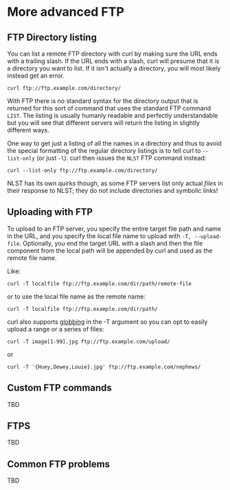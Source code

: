 # More advanced FTP

## FTP Directory listing

You can list a remote FTP directory with curl by making sure the URL ends with
a trailing slash. If the URL ends with a slash, curl will presume that it is a
directory you want to list. If it isn't actually a directory, you will most
likely instead get an error.

    curl ftp://ftp.example.com/directory/

With FTP there is no standard syntax for the directory output that is returned
for this sort of command that uses the standard FTP command `LIST`. The
listing is usually humanly readable and perfectly understandable but you will
see that different servers will return the listing in slightly different ways.

One way to get just a listing of all the names in a directory and thus to avoid
the special formatting of the regular directory listings is to tell curl to
`--list-only` (or just `-l`). curl then issues the `NLST` FTP command instead:

    curl --list-only ftp://ftp.example.com/directory/

NLST has its own quirks though, as some FTP servers list only actual *files*
in their response to NLST; they do not include directories and symbolic links!

## Uploading with FTP

To upload to an FTP server, you specify the entire target file path and name
in the URL, and you specify the local file name to upload with `-T,
--upload-file`. Optionally, you end the target URL with a slash and then the
file component from the local path will be appended by curl and used as the
remote file name.

Like:

    curl -T localfile ftp://ftp.example.com/dir/path/remote-file

or to use the local file name as the remote name:

    curl -T localfile ftp://ftp.example.com/dir/path/

curl also supports [globbing](cmdline-globbing.md) in the -T argument so you
can opt to easily upload a range or a series of files:

    curl -T image[1-99].jpg ftp://ftp.example.com/upload/

or

    curl -T '{Huey,Dewey,Louie}.jpg' ftp://ftp.example.com/nephews/

## Custom FTP commands

TBD

## FTPS

TBD

## Common FTP problems

TBD
